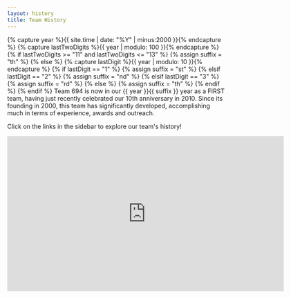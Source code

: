 ```yaml
---
layout: history
title: Team History
---
```

{% capture year %}{{ site.time | date: "%Y" | minus:2000 }}{% endcapture %}
{% capture lastTwoDigits %}{{ year | modulo: 100 }}{% endcapture %}
{% if lastTwoDigits >= "11" and lastTwoDigits <= "13" %}
    {% assign suffix = "th" %}
{% else %}
    {% capture lastDigit %}{{ year | modulo: 10 }}{% endcapture %}
    {% if lastDigit == "1" %}
        {% assign suffix = "st" %}
    {% elsif lastDigit == "2" %}
        {% assign suffix = "nd" %}
    {% elsif lastDigit == "3" %}
        {% assign suffix = "rd" %}
    {% else %}
        {% assign suffix = "th" %}
    {% endif %}
{% endif %}
Team 694 is now in our {{ year }}{{ suffix }} year as a FIRST team, having just recently celebrated our 10th anniversary in 2010. Since its founding in 2000, this team has significantly developed, accomplishing much in terms of experience, awards and outreach.

Click on the links in the sidebar to explore our team's history!

<div class="text-center">
<iframe width="640" height="360" src="http://www.youtube.com/embed/nr2WkHondog" frameborder="0" allowfullscreen></iframe>
</div>
